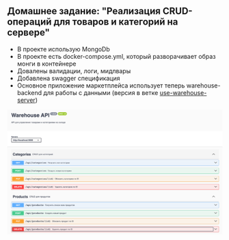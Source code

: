 ## Домашнее задание: "Реализация CRUD-операций для товаров и категорий на сервере"

* В проекте использую MongoDb
* В проекте есть docker-compose.yml, который разворачивает образ монги в контейнере
* Довалены валидации, логи, мидлвары
* Добавлена swagger спецификация
* Основное приложение маркетплейса использует теперь warehouse-backend для работы с данными (версия в ветке [use-warehouse-server](https://github.com/AnzhelikaLika20/MarketPlace-React/tree/use-warehouse-server))

![img.png](img.png)